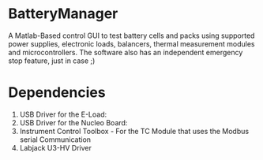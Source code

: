 # BatteryManager
A Matlab-Based control GUI to test battery cells and packs using supported power supplies, electronic loads, balancers, thermal measurement modules and microcontrollers. The software also has an independent emergency stop feature, just in case ;)


# Dependencies
1) USB Driver for the E-Load: 
2) USB Driver for the Nucleo Board: 
3) Instrument Control Toolbox -  For the TC Module that uses the Modbus serial Communication
4) Labjack U3-HV Driver